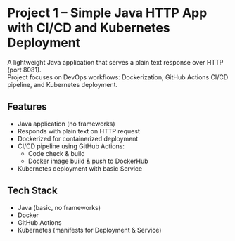 # Project 1 – Simple Java HTTP App with CI/CD and Kubernetes Deployment

A lightweight Java application that serves a plain text response over HTTP (port 8081).  
Project focuses on DevOps workflows: Dockerization, GitHub Actions CI/CD pipeline, and Kubernetes deployment.

## Features

- Java application (no frameworks)
- Responds with plain text on HTTP request
- Dockerized for containerized deployment
- CI/CD pipeline using GitHub Actions:
  - Code check & build
  - Docker image build & push to DockerHub
- Kubernetes deployment with basic Service

## Tech Stack

- Java (basic, no frameworks)
- Docker
- GitHub Actions
- Kubernetes (manifests for Deployment & Service)
